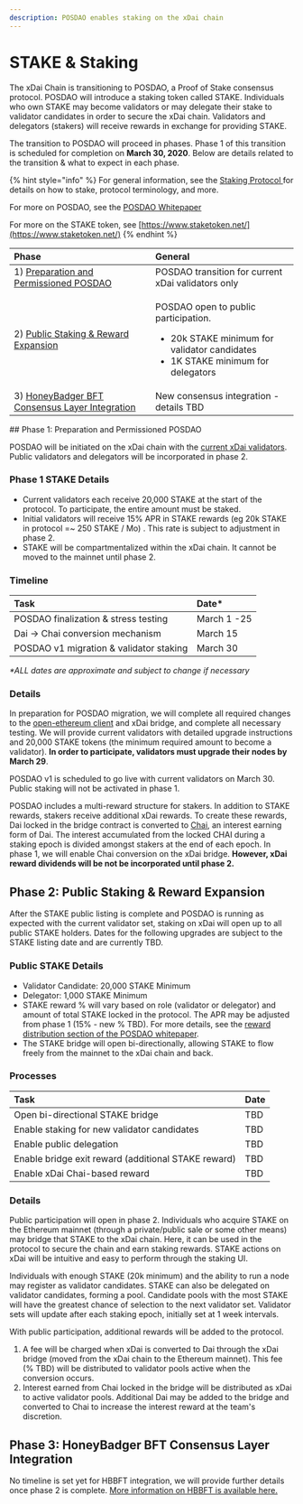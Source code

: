 ```yaml
---
description: POSDAO enables staking on the xDai chain
---
```


# STAKE & Staking

The xDai Chain is transitioning to POSDAO, a Proof of Stake consensus protocol. POSDAO will introduce a staking token called STAKE. Individuals who own STAKE may become validators or may delegate their stake to validator candidates in order to secure the xDai chain. Validators and delegators \(stakers\) will receive rewards in exchange for providing STAKE.

The transition to POSDAO will proceed in phases. Phase 1 of this transition is scheduled for completion on **March 30, 2020**. Below are details related to the transition & what to expect in each phase.

{% hint style="info" %}
For general information, see the [Staking Protocol ](../for-validators/staking-protocol/)for details on how to stake, protocol terminology, and more. 

For more on POSDAO, see the [POSDAO Whitepaper](../for-validators/posdao-whitepaper.md)

For more on the STAKE token, see [https://www.staketoken.net/](https://www.staketoken.net/)
{% endhint %}

<table>
  <thead>
    <tr>
      <th style="text-align:left">Phase</th>
      <th style="text-align:left">General</th>
    </tr>
  </thead>
  <tbody>
    <tr>
      <td style="text-align:left">1) <a href="stake-and-staking.md#phase-1-preparation-and-permissioned-posdao">Preparation and Permissioned POSDAO</a>
      </td>
      <td style="text-align:left">POSDAO transition for current xDai validators only</td>
    </tr>
    <tr>
      <td style="text-align:left">2) <a href="stake-and-staking.md#phase-2-public-staking-and-reward-expansion">Public Staking &amp; Reward Expansion</a>
      </td>
      <td style="text-align:left">
        <p>POSDAO open to public participation.</p>
        <ul>
          <li>20k STAKE minimum for validator candidates</li>
          <li>1K STAKE minimum for delegators</li>
        </ul>
      </td>
    </tr>
    <tr>
      <td style="text-align:left">3) <a href="stake-and-staking.md#phase-3-honeybadger-bft-consensus-layer-integration">HoneyBadger BFT Consensus Layer Integration</a>
      </td>
      <td style="text-align:left">New consensus integration - details TBD</td>
    </tr>
  </tbody>
</table>## Phase 1: Preparation and Permissioned POSDAO

POSDAO will be initiated on the xDai chain with the [current xDai validators](https://validators.poa.network/poa-dapps-validators). Public validators and delegators will be incorporated in phase 2.

### Phase 1 STAKE Details

* Current validators each receive 20,000 STAKE at the start of the protocol. To participate, the entire amount must be staked.
* Initial validators will receive 15% APR in STAKE rewards \(eg 20k STAKE in protocol =~ 250 STAKE / Mo\) . This rate is subject to adjustment in phase 2.
* STAKE will be compartmentalized within the xDai chain. It cannot be moved to the mainnet until phase 2.

### Timeline

| Task | Date\* |
| :--- | :--- |
| POSDAO finalization & stress testing | March 1 -25 |
| Dai -&gt; Chai conversion mechanism | March 15 |
| POSDAO v1 migration & validator staking | March 30 |

_\*ALL dates are approximate and subject to change if necessary_

### Details

In preparation for POSDAO migration, we will complete all required changes to the [open-ethereum client](https://github.com/poanetwork/open-ethereum) and xDai bridge, and complete all necessary testing. We will provide current validators with detailed upgrade instructions and 20,000 STAKE tokens \(the minimum required amount to become a validator\). **In order to participate, validators must upgrade their nodes by March 29**. 

POSDAO v1 is scheduled to go live with current validators on March 30. Public staking will not be activated in phase 1.

POSDAO includes a multi-reward structure for stakers. In addition to STAKE rewards, stakers receive additional xDai rewards.  To create these rewards, Dai locked in the bridge contract is converted to [Chai](https://chai.money/about.html), an interest earning form of Dai. The interest accumulated from the locked CHAI during a staking epoch is divided amongst stakers at the end of each epoch. In phase 1, we will enable Chai conversion on the xDai bridge. **However, xDai reward dividends will be not be incorporated until phase 2.**

## Phase 2: Public Staking & Reward Expansion

After the STAKE public listing is complete and POSDAO is running as expected with the current validator set, staking on xDai will open up to all public STAKE holders.  Dates for the following upgrades are subject to the STAKE listing date and are currently TBD.

### Public STAKE Details

* Validator Candidate: 20,000 STAKE Minimum
* Delegator: 1,000 STAKE Minimum
* STAKE reward % will vary based on role \(validator or delegator\) and amount of total STAKE locked in the protocol. The APR may be adjusted from phase 1 \(15% - new % TBD\). For more details, see the [reward distribution section of the POSDAO whitepaper](https://forum.poa.network/t/posdao-white-paper/2208).
* The STAKE bridge will open bi-directionally, allowing STAKE to flow freely from the mainnet to the xDai chain and back. 

### Processes

| Task | Date |
| :--- | :--- |
| Open bi-directional STAKE bridge | TBD |
| Enable staking for new validator candidates | TBD  |
| Enable public delegation | TBD  |
| Enable bridge exit reward \(additional STAKE reward\) | TBD |
| Enable xDai Chai-based reward | TBD  |

### Details

Public participation will open in phase 2. Individuals who acquire STAKE on the Ethereum mainnet \(through a private/public sale or some other means\) may bridge that STAKE to the xDai chain. Here, it can be used in the protocol to secure the chain and earn staking rewards. STAKE actions on xDai will be intuitive and easy to perform through the staking UI.

Individuals with enough STAKE \(20k minimum\) and the ability to run a node may register as validator candidates. STAKE can also be delegated on validator candidates, forming a pool. Candidate pools with the most STAKE will have the greatest chance of selection to the next validator set. Validator sets will update after each staking epoch, initially set at 1 week intervals.

With public participation, additional rewards will be added to the protocol.

1. A fee will be charged when xDai is converted to Dai through the xDai bridge \(moved from the xDai chain to the Ethereum mainnet\). This fee \(% TBD\) will be distributed to validator pools active when the conversion occurs.
2. Interest earned from Chai locked in the bridge will be distributed as xDai to active validator pools. Additional Dai may be added to the bridge and converted to Chai to increase the interest reward at the team's discretion.

## Phase 3: HoneyBadger BFT Consensus Layer Integration

No timeline is set yet for HBBFT integration, we will provide further details once phase 2 is complete. [ More information on HBBFT is available here.](../for-validators/consensus/honeybadger-bft-consensus/)

